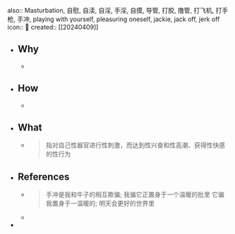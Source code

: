 also:: Masturbation, 自慰, 自渎, 自淫, 手淫, 自摸, 导管, 打胶, 撸管, 打飞机, 打手枪, 手冲, playing with yourself, pleasuring oneself, jackie, jack off, jerk off
icon:: 🔞
created:: [[20240409]]

- ## Why
  -
- ## How
  -
- ## What
  - > 指对自己性器官进行性刺激，而达到性兴奋和性高潮、获得性快感的性行为
- ## References
  - > 手冲是我和牛子的相互欺骗;
    我骗它正置身于一个温暖的批里
    它骗我置身于一温暖的;
    明天会更好的世界里
  -
-